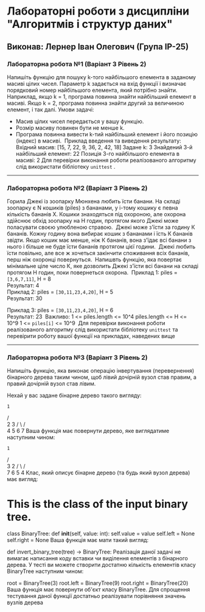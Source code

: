 # Лабораторні роботи з дисципліни "Алгоритмів і структур даних"

## Виконав: Лернер Іван Олегович (Група ІР-25)

### Лабораторна робота №1 (Варіант 3 Рівень 2)
Напишіть функцію для пошуку k-того найбільшого елемента в заданому масиві цілих чисел. Параметр k задається на вхід функції і визначає порядковий номер найбільшого елемента, який потрібно знайти. Наприклад, якщо k = 1, програма повинна знайти найбільший елемент в масиві. Якщо k = 2, програма повинна знайти другий за величиною елемент, і так далі.
​
Умови задачі:
​
- Масив цілих чисел передається у вашу функцію.
- Розмір масиву повинен бути не менше k.
- Програма повинна вивести k-тий найбільший елемент і його позицію (індекс) в масиві.
​
Приклад введення та виведення результату:
​
Вхідний масив: [15, 7, 22, 9, 36, 2, 42, 18] Задане k: 3 Знайдений 3-й найбільший елемент: 22 Позиція 3-го найбільшого елемента в масиві: 2
​
Для перевірки виконання роботи реалізованого алгоритму слід використати бібліотеку `unittest` .

***
### Лабораторна робота №2 (Варіант 3 Рівень 2)

Горила Джекі  із зоопарку Мюнхена любить їсти банани. На складі зоопарку є N кошиків (piles) з бананами, у і-тому кошику є певна кількість бананів Х. Кошики знаходяться під охороною, але охорона здійснює обхід зоопарку на Н годин, протягом якого Джекі може поласувати своєю улюбленою стравою.
​
Джекі може з'їсти за годину К бананів. Кожну годину вона вибирає кошик з бананами і їсть К бананів звідти. Якщо кошик має менше, ніж К бананів, вона з'їдає всі банани з нього і більше не буде їсти бананів протягом цієї години.
​
Джекі любить їсти повільно, але все ж хочеться закінчити споживання всіх бананів, перш ніж охоронці повернуться.
​
Напишвть функцію, яка повертає мінімальне ціле число К, яке дозволить Джекі з'їсти всі банани на складі протягом Н годин, поки повернеться охорона.
​
Приклад 1:
piles = `[3,6,7,11]`, 
H = 8  
Результат: 
4  
​
Приклад 2:
piles = `[30,11,23,4,20]`,
H = 5  
Результат: 
30  
  
Приклад 3:
piles = `[30,11,23,4,20]`,
H = 6  
Результат: 
23
​
Важливо:
1 <= piles.length <= 10^4
piles.length <= H <= 10^9
1 <= `piles[i]` <= 10^9
​
Для перевірки виконання роботи реалізованого алгоритму слід 
використати бібліотеку `unittest` та перевірити роботу вашої
функції на прикладах, наведених вище

***
### Лабораторна робота №3 (Варіант 3 Рівень 2)

Напишіть функцію, яка виконає операцію інвертування (перевернення) бінарного дерева таким чином, щоб лівий дочірній вузол став правим, а правий дочірній вузол став лівим.

Нехай у вас задане бінарне дерево такого вигляду:

    1
   / \
  2   3
 / \ / \
4  5 6  7
Ваша функція має повернути дерево, яке виглядатиме наступним чином:

    1
   / \
  3   2
 / \ / \
7  6 5  4
Клас, який описує бінарне дерево (та будь який вузол дерева) має вигляд:

# This is the class of the input binary tree.
class BinaryTree:
    def __init__(self, value: int):
        self.value = value
        self.left = None
        self.right = None
Ваша функція має мати такий вигляд:

def invert_binary_tree(tree) -> BinaryTree:
Реалізація даної задачі не вимагає написання коду вставки чи виділення елементів з бінарного дерева. У тесті ви можете створити достатню кількість елементів класу BinaryTree наступним чином:

root = BinaryTree(3)
root.left = BinaryTree(9)
root.right = BinaryTree(20)
Ваша функція має повернути об'єкт класу BinaryTree. Для спрощення тестування даної функції достатньо реалізувати порівняння значень вузлів дерева